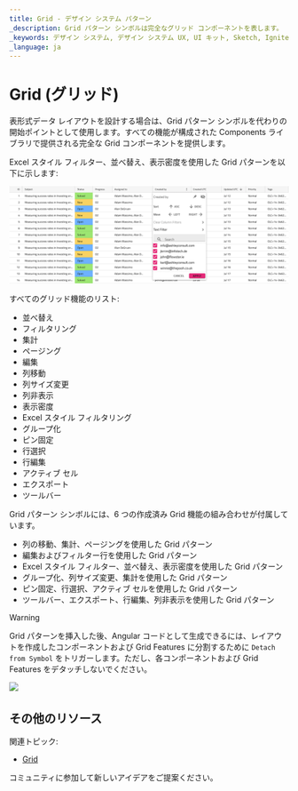 ```yaml
---
title: Grid - デザイン システム パターン
_description: Grid パターン シンボルは完全なグリッド コンポーネントを表します。
_keywords: デザイン システム, デザイン システム UX, UI キット, Sketch, Ignite UI for Angular, Sketch to Angular, Angular, Angular デザイン システム, Sketch から コードをエクスポート, Angular 用のデザイン キット, Sketch HTML, Sketch to HTML, Sketch UI キット
_language: ja
---
```


# Grid (グリッド)

表形式データ レイアウトを設計する場合は、Grid パターン シンボルを代わりの開始ポイントとして使用します。すべての機能が構成された Components ライブラリで提供される完全な Grid コンポーネントを提供します。

Excel スタイル フィルター、並べ替え、表示密度を使用した Grid パターンを以下に示します:

<img class="responsive-img" src="../images/grid.png" srcset="../images/grid@2x.png 2x" />

すべてのグリッド機能のリスト:
- 並べ替え
- フィルタリング
- 集計
- ページング
- 編集
- 列移動
- 列サイズ変更
- 列非表示
- 表示密度
- Excel スタイル フィルタリング
- グループ化
- ピン固定
- 行選択
- 行編集
- アクティブ セル
- エクスポート
- ツールバー


Grid パターン シンボルには、6 つの作成済み Grid 機能の組み合わせが付属しています。
- 列の移動、集計、ページングを使用した Grid パターン
- 編集およびフィルター行を使用した Grid パターン
- Excel スタイル フィルター、並べ替え、表示密度を使用した Grid パターン
- グループ化、列サイズ変更、集計を使用した Grid パターン
- ピン固定、行選択、アクティブ セルを使用した Grid パターン
- ツールバー、エクスポート、行編集、列非表示を使用した Grid パターン


> [!WARNING]
> Grid パターンを挿入した後、Angular コードとして生成できるには、レイアウトを作成したコンポーネントおよび Grid Features に分割するために `Detach from Symbol` をトリガーします。ただし、各コンポーネントおよび Grid Features をデタッチしないでください。

<img class="responsive-img" src="../images/grid_detach.png" srcset="../images/grid_detach@2x.png 2x" />

## その他のリソース

関連トピック:

- [Grid](../components/grid.md)

コミュニティに参加して新しいアイデアをご提案ください。


